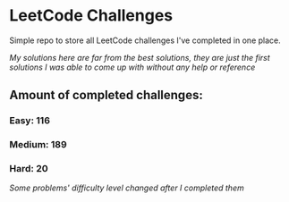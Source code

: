 
# LeetCode Challenges

Simple repo to store all LeetCode challenges I've completed in one place.

<i>My solutions here are far from the best solutions, they are just the first solutions I was able to come up with without any help or reference</i>

## Amount of completed challenges:

### Easy: 116

### Medium: 189

### Hard: 20

<i>Some problems' difficulty level changed after I completed them</i>
